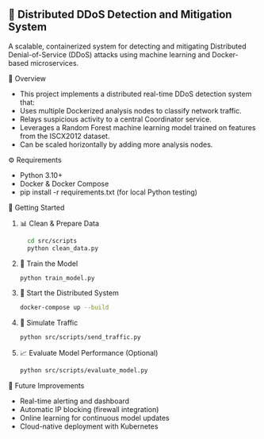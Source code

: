 ## 🚨 Distributed DDoS Detection and Mitigation System

A scalable, containerized system for detecting and mitigating Distributed Denial-of-Service (DDoS) attacks using machine learning and Docker-based microservices.

📜 Overview
 - This project implements a distributed real-time DDoS detection system that:
 - Uses multiple Dockerized analysis nodes to classify network traffic.
 - Relays suspicious activity to a central Coordinator service.
 - Leverages a Random Forest machine learning model trained on features from the ISCX2012 dataset.
 - Can be scaled horizontally by adding more analysis nodes.

⚙️ Requirements
 - Python 3.10+
 - Docker & Docker Compose
 - pip install -r requirements.txt (for local Python testing)

🚀 Getting Started
1. 📊 Clean & Prepare Data
    ```bash
      cd src/scripts
      python clean_data.py

2. 🧠 Train the Model
   ```bash
   python train_model.py

3. 🐳 Start the Distributed System
   ```bash
   docker-compose up --build

4. 📡 Simulate Traffic
   ```bash
   python src/scripts/send_traffic.py

5. 📈 Evaluate Model Performance (Optional)
   ```bash
   python src/scripts/evaluate_model.py


🧩 Future Improvements
 - Real-time alerting and dashboard
 - Automatic IP blocking (firewall integration)
 - Online learning for continuous model updates
 - Cloud-native deployment with Kubernetes

